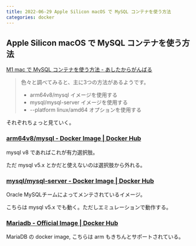 ```yaml
---
title: 2022-06-29 Apple Silicon macOS で MySQL コンテナを使う方法
categories: docker
---
```


## Apple Silicon macOS で MySQL コンテナを使う方法

[M1 mac で MySQL コンテナを使う方法 - あしたからがんばる](https://toyo.hatenablog.jp/entry/2022/03/02/234159)

> 色々と調べてみると、主に3つの方法があるようです。
> 
> - arm64v8/mysql イメージを使用する
> - mysql/mysql-server イメージを使用する
> - --platform linux/amd64 オプションを使用する

それぞれちょっと見ていく。

### [arm64v8/mysql - Docker Image | Docker Hub](https://hub.docker.com/r/arm64v8/mysql/)

mysql v8 であればこれが有力選択肢。

ただ mysql v5.x とかだと使えないのは選択肢から外れる。

### [mysql/mysql-server - Docker Image | Docker Hub](https://hub.docker.com/r/mysql/mysql-server)

Oracle MySQLチームによってメンテされているイメージ。

こちらは mysql v5.x でも動く。ただしエミュレーションで動作する。

### [Mariadb - Official Image | Docker Hub](https://hub.docker.com/_/mariadb)

MariaDB の docker image, こちらは arm もきちんとサポートされている。
